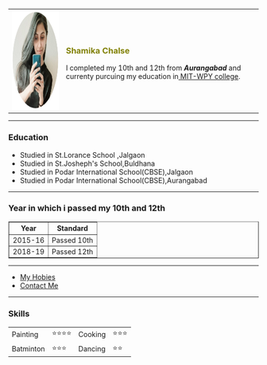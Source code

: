 
<!DOCTYPE html>
<html>
  <head>
    <meta charset="utf-8">
    <title></title>
  </head>
  <body>
    <table>
      <tr>
        <td><img src="shami.jpeg" alt="Shamika's image" width="pixels" height="200"></td>
        <td>
          <h3 style="color:olive">Shamika Chalse</h3>
          <p>I completed my 10th and 12th from<em><strong> Aurangabad </strong></em>and currenty purcuing my education in<a href="https://www.youtube.com/watch?v=2A9OG2_jWaE"> MIT-WPY college</a>.</p>
        </td>
      </tr>
    </table>
    <hr>
    <h3>Education</h3>
    <ul>
      <li>Studied in St.Lorance School ,Jalgaon</li>
      <li>Studied in St.Josheph's School,Buldhana</li>
      <li>Studied in Podar International School(CBSE),Jalgaon</li>
      <li>Studied in Podar International School(CBSE),Aurangabad</li>
    </ul>
    <hr>
    <h3>Year in which i passed my 10th and 12th</h3>
    <table border="1">
      <thead>
        <tr>
          <th>Year</th>
          <th>Standard</th>
        </tr>
      </thead>
      <tr>
        <td>2015-16</td>
        <td>Passed 10th</td>
      </tr>
      <tr>
        <td>2018-19</td>
        <td>Passed 12th</td>
      </tr>
    </table>
    <hr>
    <ul>
      <li><a href="MyHobies.html">My Hobies</a></li>
      <li><a href="ContactMe.html">Contact Me</a></li>
    </ul>
    <hr>
    <h3>Skills</h3>
    <table cellspacing=10>
      <tr>
        <td>Painting</td>
        <td>⭐⭐⭐⭐</td>
        <td>Cooking</td>
        <td>⭐⭐⭐</td>
      </tr>
      <tr>
        <td>Batminton</td>
        <td>⭐⭐⭐</td>
        <td>Dancing</td>
        <td>⭐⭐</td>
      </tr>
    </table>
  </body>
</html>
